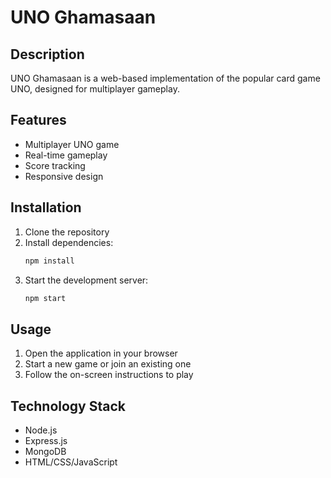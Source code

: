 # UNO Ghamasaan

## Description
UNO Ghamasaan is a web-based implementation of the popular card game UNO, designed for multiplayer gameplay.

## Features
- Multiplayer UNO game
- Real-time gameplay
- Score tracking
- Responsive design

## Installation
1. Clone the repository
2. Install dependencies:
   ```bash
   npm install
   ```
3. Start the development server:
   ```bash
   npm start
   ```

## Usage
1. Open the application in your browser
2. Start a new game or join an existing one
3. Follow the on-screen instructions to play

## Technology Stack
- Node.js
- Express.js
- MongoDB
- HTML/CSS/JavaScript

